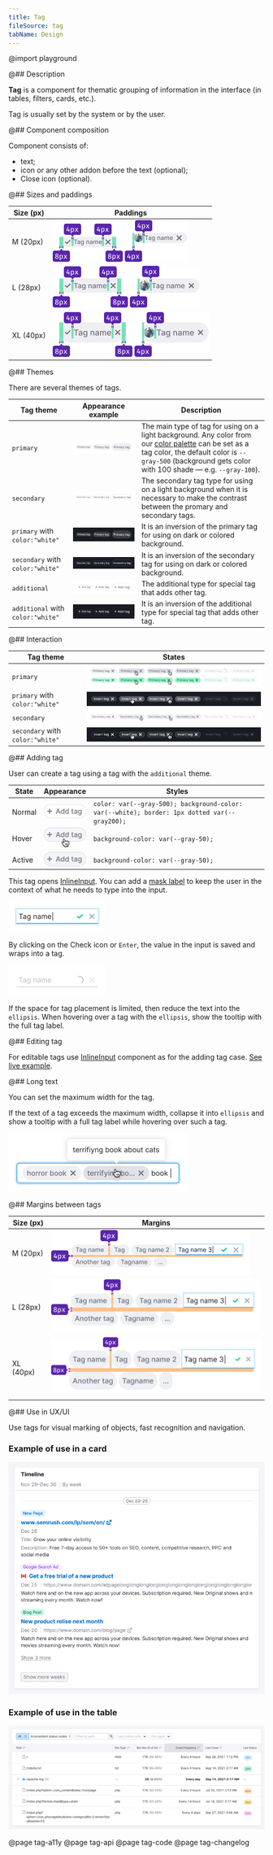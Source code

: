 ```yaml
---
title: Tag
fileSource: tag
tabName: Design
---
```


@import playground

@## Description

**Tag** is a component for thematic grouping of information in the interface (in tables, filters, cards, etc.).

Tag is usually set by the system or by the user.

@## Component composition

Component consists of:

- text;
- icon or any other addon before the text (optional);
- Close icon (optional).

@## Sizes and paddings

| Size (px) | Paddings                                                     |
| --------- | ------------------------------------------------------------ |
| M (20px)  | ![size M](static/tag-M.png) ![size M](static/tag2-M.png)     |
| L (28px)  | ![size L](static/tag-L.png) ![size L](static/tag2-L.png)     |
| XL (40px) | ![size XL](static/tag-XL.png) ![size XL](static/tag2-XL.png) |

@## Themes

There are several themes of tags.

| Tag theme                         | Appearance example                                           | Description                                                                                                                                                                                                                        |
| --------------------------------- | ------------------------------------------------------------ | ---------------------------------------------------------------------------------------------------------------------------------------------------------------------------------------------------------------------------------- |
| `primary`                         | ![primary tag example](static/primary.png)                   | The main type of tag for using on a light background. Any color from our [color palette](/style/palette/) can be set as a tag color, the default color is `--gray-500` (background gets color with 100 shade — e.g. `--gray-100`). |
| `secondary`                       | ![secondary tag example](static/secondary.png)               | The secondary tag type for using on a light background when it is necessary to make the contrast between the promary and secondary tags.                                                                                           |
| `primary` with `color:"white"`    | ![primary invert tag example](static/primary-invert.png)     | It is an inversion of the primary tag for using on dark or colored background.                                                                                                                                                     |
| `secondary` with `color:"white"`  | ![secondary invert tag example](static/secondary-invert.png) | It is an inversion of the secondary tag for using on dark or colored background.                                                                                                                                                   |
| `additional`                      | ![additional tag example](static/additional.png)             | The additional type for special tag that adds other tag.                                                                                                                                                                           |
| `additional` with `color:"white"` | ![additional tag example](static/additional-invert.png)      | It is an inversion of the additional type for special tag that adds other tag.                                                                                                                                                     |

@## Interaction

| Tag theme                        | States                                                                |
| -------------------------------- | --------------------------------------------------------------------- |
| `primary`                        | ![states of primary tag](static/default-color-example.png)            |
| `primary` with `color:"white"`   | ![states of primary invert tag](static/invert-states.png)             |
| `secondary`                      | ![states of secondary tag](static/secondary-states.png)               |
| `secondary` with `color:"white"` | ![states of secondary invert tag](static/secondary-invert-states.png) |

@## Adding tag

User can create a tag using a tag with the `additional` theme.

| State  | Appearance                          | Styles                                                                                       |
| ------ | ----------------------------------- | -------------------------------------------------------------------------------------------- |
| Normal | ![add tag state](static/normal.png) | `color: var(--gray-500); background-color: var(--white); border: 1px dotted var(--gray200);` |
| Hover  | ![add tag state](static/hover.png)  | `background-color: var(--gray-50);`                                                          |
| Active | ![add tag state](static/active.png) | `background-color: var(--gray-50);`                                                          |

This tag opens [InlineInput](/components/inline-input/). You can add a [mask label](/components/input-mask/) to keep the user in the context of what he needs to type into the input.

![add tag](static/add-input-L.png)

By clicking on the Check icon or `Enter`, the value in the input is saved and wraps into a tag.

![add tag](static/add-loading-L.png)

If the space for tag placement is limited, then reduce the text into the `ellipsis`. When hovering over a tag with the `ellipsis`, show the tooltip with the full tag label.

@## Editing tag

For editable tags use [InlineInput](/components/inline-input/) component as for the adding tag case. [See live example](/components/tag/tag-code/#editing_tag).

@## Long text

You can set the maximum width for the tag.

If the text of a tag exceeds the maximum width, collapse it into `ellipsis` and show a tooltip with a full tag label while hovering over such a tag.

![tag ellipsis](static/ellipsis.png)

<!-- @## Minimizing number of tags

In case you have a huge number of tags and do not need to show them all at once, minimize them to a tag with three dots. When you click on it, all hidden tags will be opened.

> Unfortunately, this solution can be found in several places so far.

![more tags example](static/more-tags.png) -->

@## Margins between tags

| Size (px) | Margins                               |
| --------- | ------------------------------------- |
| M (20px)  | ![size M](static/tag-margins-M.png)   |
| L (28px)  | ![size L](static/tag-margins-L.png)   |
| XL (40px) | ![size XL](static/tag-margins-XL.png) |

<!-- @## Tag and other components

Recommendations on positioning of tags in relation to other components:

- In most cases, place tag to the right of the component.
- In the card, place tag at the bottom. -->

@## Use in UX/UI

Use tags for visual marking of objects, fast recognition and navigation.

### Example of use in a card

![card #nomargin](static/tag-card.png)

### Example of use in the table

![table](static/tag-table-pic.png)

@page tag-a11y
@page tag-api
@page tag-code
@page tag-changelog
